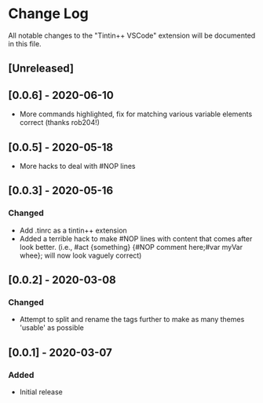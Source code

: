 # Change Log

All notable changes to the "Tintin++ VSCode" extension will be documented in this file.


## [Unreleased]

## [0.0.6] - 2020-06-10
- More commands highlighted, fix for matching various variable elements correct (thanks rob204!)

## [0.0.5] - 2020-05-18
- More hacks to deal with #NOP lines

## [0.0.3] - 2020-05-16
### Changed
- Add .tinrc as a tintin++ extension
- Added a terrible hack to make #NOP lines with content that comes after look better. (i.e., #act {something} {#NOP comment here;#var myVar whee}; will now look vaguely correct)

## [0.0.2] - 2020-03-08
### Changed
- Attempt to split and rename the tags further to make as many themes 'usable' as possible
    
## [0.0.1] - 2020-03-07
### Added
- Initial release